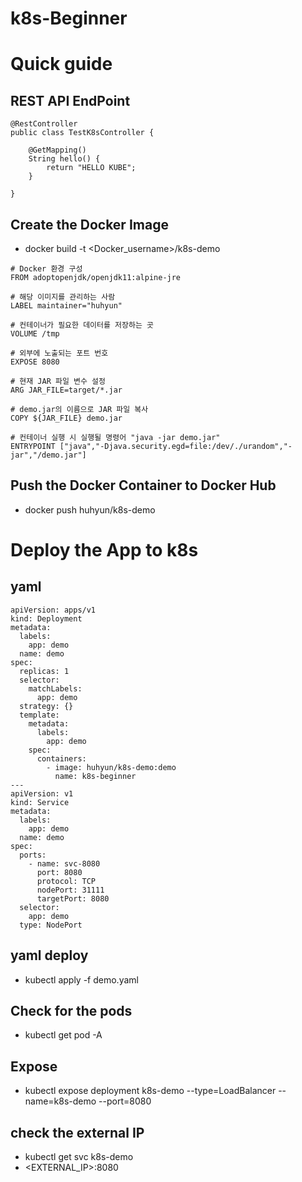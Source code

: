 # k8s-Beginner
# Quick guide

## REST API EndPoint
```
@RestController
public class TestK8sController {

    @GetMapping()
    String hello() {
        return "HELLO KUBE";
    }

}
```
## Create the Docker Image
- docker build -t <Docker_username>/k8s-demo
```
# Docker 환경 구성
FROM adoptopenjdk/openjdk11:alpine-jre

# 해당 이미지를 관리하는 사람
LABEL maintainer="huhyun"

# 컨테이너가 필요한 데이터를 저장하는 곳
VOLUME /tmp

# 외부에 노출되는 포트 번호
EXPOSE 8080

# 현재 JAR 파일 변수 설정
ARG JAR_FILE=target/*.jar

# demo.jar의 이름으로 JAR 파일 복사
COPY ${JAR_FILE} demo.jar

# 컨테이너 실행 시 실행될 명령어 "java -jar demo.jar"
ENTRYPOINT ["java","-Djava.security.egd=file:/dev/./urandom","-jar","/demo.jar"]
```

## Push the Docker Container to Docker Hub
-  docker push huhyun/k8s-demo  

# Deploy the App to k8s

## yaml
```
apiVersion: apps/v1
kind: Deployment
metadata:
  labels:
    app: demo
  name: demo
spec:
  replicas: 1
  selector:
    matchLabels:
      app: demo
  strategy: {}
  template:
    metadata:
      labels:
        app: demo
    spec:
      containers:
        - image: huhyun/k8s-demo:demo
          name: k8s-beginner
---
apiVersion: v1
kind: Service
metadata:
  labels:
    app: demo
  name: demo
spec:
  ports:
    - name: svc-8080
      port: 8080
      protocol: TCP
      nodePort: 31111
      targetPort: 8080
  selector:
    app: demo
  type: NodePort
```

## yaml deploy
- kubectl apply -f demo.yaml  

## Check for the pods
- kubectl get pod -A

## Expose
- kubectl expose deployment k8s-demo --type=LoadBalancer --name=k8s-demo --port=8080  

## check the external IP
- kubectl get svc k8s-demo  
- <EXTERNAL_IP>:8080






